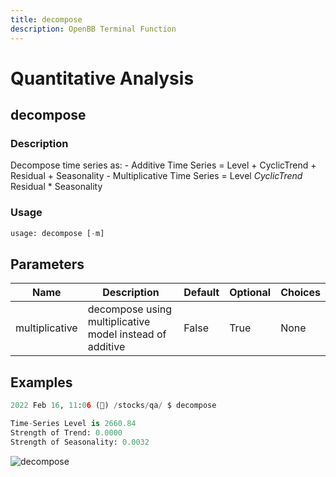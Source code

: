```yaml
---
title: decompose
description: OpenBB Terminal Function
---
```


# Quantitative Analysis

## decompose

### Description

Decompose time series as: - Additive Time Series = Level + CyclicTrend + Residual + Seasonality - Multiplicative Time Series = Level *CyclicTrend* Residual * Seasonality

### Usage

```python
usage: decompose [-m]
```

## Parameters

| Name | Description | Default | Optional | Choices |
| ---- | ----------- | ------- | -------- | ------- |
| multiplicative | decompose using multiplicative model instead of additive | False | True | None |

## Examples

```python
2022 Feb 16, 11:06 (🦋) /stocks/qa/ $ decompose

Time-Series Level is 2660.84
Strength of Trend: 0.0000
Strength of Seasonality: 0.0032
```

![decompose](https://user-images.githubusercontent.com/46355364/154306626-1c5ad11e-a2e9-4107-9aec-5cf18da5358e.png)

